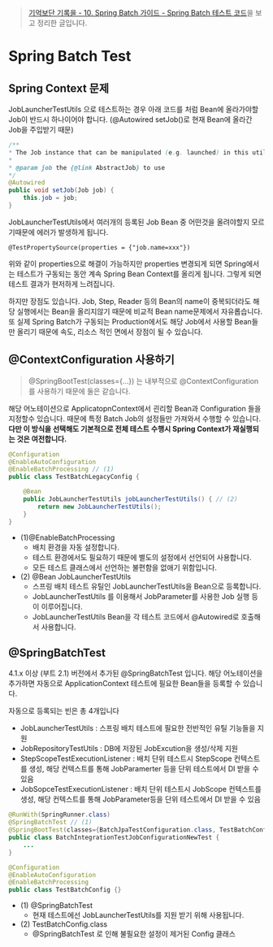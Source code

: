 > [기억보단 기록을 - 10. Spring Batch 가이드 - Spring Batch 테스트 코드](https://jojoldu.tistory.com/455)을 보고 정리한 글입니다.

# Spring Batch Test

## Spring Context 문제

JobLauncherTestUtils 으로 테스트하는 경우 아래 코드를 처럼 Bean에 올라가야할 Job이 반드시 하나이어야 합니다. (@Autowired setJob()로 현재 Bean에 올라간 Job을 주입받기 때문)

```java
/**
* The Job instance that can be manipulated (e.g. launched) in this utility.
* 
* @param job the {@link AbstractJob} to use
*/
@Autowired
public void setJob(Job job) {
	this.job = job;
}
```
JobLauncherTestUtils에서 여러개의 등록된 Job Bean 중 어떤것을 올려야할지 모르기때문에 에러가 발생하게 됩니다.


```
@TestPropertySource(properties = {"job.name=xxx"})
```
위와 같이 properties으로 해결이 가능하지만 properties 변경되게 되면 Spring에서는 테스트가 구동되는 동안 계속 Spring Bean Context를 올리게 됩니다. 그렇게 되면 테스트 결과가 현저하게 느려집니다.

하지만 장점도 있습니다. Job, Step, Reader 등의 Bean의 name이 중복되더라도 해당 실행에서는 Bean을 올리지않기 때문에 비교적 Bean name문제에서 자유롭습니다. 또 실제 Spring Batch가 구동되는 Production에서도 해당 Job에서 사용할 Bean들만 올리기 때문에 속도, 리소스 적인 면에서 장점이 될 수 있습니다.

## @ContextConfiguration 사용하기
> @SpringBootTest(classes={...}) 는 내부적으로 @ContextConfiguration를 사용하기 때문에 둘은 같습니다.

해당 어노테이션으로 ApplicatopnContext에서 괸리할 Bean과 Configuration 들을 지정할수 있습니다. 때문에 특정 Batch Job의 설정들만 가져와서 수행할 수 있습니다. **다만 이 방식을 선택해도 기본적으로 전체 테스트 수행시 Spring Context가 재실행되는 것은 여전합니다.**

```java
@Configuration
@EnableAutoConfiguration
@EnableBatchProcessing // (1)
public class TestBatchLegacyConfig {

    @Bean
    public JobLauncherTestUtils jobLauncherTestUtils() { // (2)
        return new JobLauncherTestUtils();
    }
}
```
* (1)@EnableBatchProcessing
  * 배치 환경을 자동 설정합니다.
  * 테스트 환경에서도 필요하기 때문에 별도의 설정에서 선언되어 사용합니다.
  * 모든 테스트 클래스에서 선언하는 불편함을 없애기 위함입니다.
* (2) @Bean JobLauncherTestUtils
  * 스프링 배치 테스트 유틸인 JobLauncherTestUtils을 Bean으로 등록합니다.
  * JobLauncherTestUtils 를 이용해서 JobParameter를 사용한 Job 실행 등이 이루어집니다.
  * JobLauncherTestUtils Bean을 각 테스트 코드에서 @Autowired로 호출해서 사용합니다.


## @SpringBatchTest
4.1.x 이상 (부트 2.1) 버전에서 추가된 @SpringBatchTest 입니다. 해당 어노테이션을 추가하면 자동으로 ApplicationContext 테스트에 필요한 Bean들을 등록할 수 있습니다.

자동으로 등록되는 빈은 총 4개입니다

* JobLauncherTestUtils : 스프링 배치 테스트에 필요한 전반적인 유틸 기능들을 지원
* JobRepositoryTestUtils : DB에 저장된 JobExcution을 생성/삭제 지원
* StepScopeTestExecutionListener : 배치 단위 테스트시 StepScope 컨텍스트를 생성, 해당 컨텍스트를 통해 JobParamerter 등을 단위 테스트에서 DI 받을 수 있음
* JobSopceTestExecutionListener : 배치 단위 테스트시 JobScope 컨텍스트를 생성, 해당 컨텍스트를 통해 JobParameter등을 단위 테스트에서 DI 받을 수 있음

```java
@RunWith(SpringRunner.class)
@SpringBatchTest // (1)
@SpringBootTest(classes={BatchJpaTestConfiguration.class, TestBatchConfig.class}) // (2)
public class BatchIntegrationTestJobConfigurationNewTest {
    ...
}

@Configuration
@EnableAutoConfiguration
@EnableBatchProcessing
public class TestBatchConfig {}
```

* (1) @SpringBatchTest
  * 현재 테스트에선 JobLauncherTestUtils를 지원 받기 위해 사용됩니다.
* (2) TestBatchConfig.class
  * @SpringBatchTest 로 인해 불필요한 설정이 제거된 Config 클래스